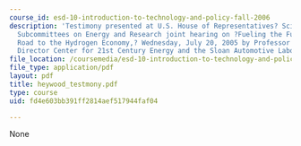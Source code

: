 ```yaml
---
course_id: esd-10-introduction-to-technology-and-policy-fall-2006
description: 'Testimony presented at U.S. House of Representatives? Science Committee,
  Subcommittees on Energy and Research joint hearing on ?Fueling the Future: On the
  Road to the Hydrogen Economy,? Wednesday, July 20, 2005 by Professor John B. Heywood,
  Director Center for 21st Century Energy and the Sloan Automotive Laboratory, MIT.'
file_location: /coursemedia/esd-10-introduction-to-technology-and-policy-fall-2006/fd4e603bb391ff2814aef517944faf04_heywood_testmony.pdf
file_type: application/pdf
layout: pdf
title: heywood_testmony.pdf
type: course
uid: fd4e603bb391ff2814aef517944faf04

---
```

None